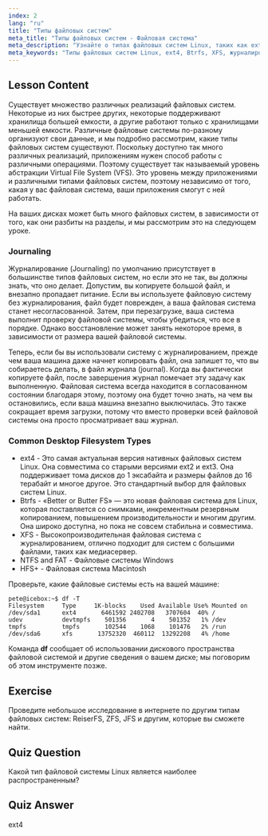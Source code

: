 ```yaml
---
index: 2
lang: "ru"
title: "Типы файловых систем"
meta_title: "Типы файловых систем - Файловая система"
meta_description: "Узнайте о типах файловых систем Linux, таких как ext4, Btrfs и XFS. Разберитесь в журналировании и VFS для согласованности данных. Изучите распространенные файловые системы Linux в этом руководстве для начинающих."
meta_keywords: "Типы файловых систем Linux, ext4, Btrfs, XFS, журналирование, VFS, руководство по Linux, руководство для начинающих"
---
```


## Lesson Content

Существует множество различных реализаций файловых систем. Некоторые из них быстрее других, некоторые поддерживают хранилища большей емкости, а другие работают только с хранилищами меньшей емкости. Различные файловые системы по-разному организуют свои данные, и мы подробно рассмотрим, какие типы файловых систем существуют. Поскольку доступно так много различных реализаций, приложениям нужен способ работы с различными операциями. Поэтому существует так называемый уровень абстракции Virtual File System (VFS). Это уровень между приложениями и различными типами файловых систем, поэтому независимо от того, какая у вас файловая система, ваши приложения смогут с ней работать.

На ваших дисках может быть много файловых систем, в зависимости от того, как они разбиты на разделы, и мы рассмотрим это на следующем уроке.

### Journaling

Журналирование (Journaling) по умолчанию присутствует в большинстве типов файловых систем, но если это не так, вы должны знать, что оно делает. Допустим, вы копируете большой файл, и внезапно пропадает питание. Если вы используете файловую систему без журналирования, файл будет поврежден, а ваша файловая система станет несогласованной. Затем, при перезагрузке, ваша система выполнит проверку файловой системы, чтобы убедиться, что все в порядке. Однако восстановление может занять некоторое время, в зависимости от размера вашей файловой системы.

Теперь, если бы вы использовали систему с журналированием, прежде чем ваша машина даже начнет копировать файл, она запишет то, что вы собираетесь делать, в файл журнала (journal). Когда вы фактически копируете файл, после завершения журнал помечает эту задачу как выполненную. Файловая система всегда находится в согласованном состоянии благодаря этому, поэтому она будет точно знать, на чем вы остановились, если ваша машина внезапно выключилась. Это также сокращает время загрузки, потому что вместо проверки всей файловой системы она просто просматривает ваш журнал.

### Common Desktop Filesystem Types

- ext4 - Это самая актуальная версия нативных файловых систем Linux. Она совместима со старыми версиями ext2 и ext3. Она поддерживает тома дисков до 1 эксабайта и размеры файлов до 16 терабайт и многое другое. Это стандартный выбор для файловых систем Linux.
- Btrfs - «Better or Butter FS» — это новая файловая система для Linux, которая поставляется со снимками, инкрементным резервным копированием, повышением производительности и многим другим. Она широко доступна, но пока не совсем стабильна и совместима.
- XFS - Высокопроизводительная файловая система с журналированием, отлично подходит для систем с большими файлами, таких как медиасервер.
- NTFS and FAT - Файловые системы Windows
- HFS+ - Файловая система Macintosh

Проверьте, какие файловые системы есть на вашей машине:

```plaintext
pete@icebox:~$ df -T
Filesystem     Type     1K-blocks    Used Available Use% Mounted on
/dev/sda1      ext4       6461592 2402708   3707604  40% /
udev           devtmpfs    501356       4    501352   1% /dev
tmpfs          tmpfs       102544    1068    101476   2% /run
/dev/sda6      xfs       13752320  460112  13292208   4% /home
```

Команда **df** сообщает об использовании дискового пространства файловой системой и другие сведения о вашем диске; мы поговорим об этом инструменте позже.

## Exercise

Проведите небольшое исследование в интернете по другим типам файловых систем: ReiserFS, ZFS, JFS и другим, которые вы сможете найти.

## Quiz Question

Какой тип файловой системы Linux является наиболее распространенным?

## Quiz Answer

ext4
